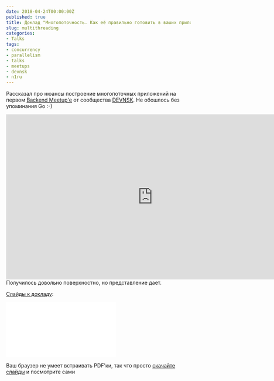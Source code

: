 ```yaml
---
date: 2018-04-24T00:00:00Z
published: true
title: Доклад "Многопоточность. Как её правильно готовить в ваших приложениях"
slug: multithreading
categories:
- Talks
tags:
- concurrency
- parallelism
- talks
- meetups
- devnsk
- n1ru
---
```


Рассказал про нюансы построение многопоточных приложений на первом [Backend Meetup'е](https://www.meetup.com/DEVNSK/events/247797227/) от сообщества [DEVNSK](https://www.meetup.com/DEVNSK/).
Не обошлось без упоминания Go :-)
<!--more-->
<iframe width="800" height="450" src="https://www.youtube.com/embed/rcjCgza84ts" frameborder="0" allow="autoplay; encrypted-media" allowfullscreen></iframe>

<br />
Получилось довольно поверхностно, но представление дает.

[Слайды к докладу](/slides/multithreading.pdf):

<object data="/slides/multithreading.pdf" type="application/pdf" width="800px" height="510px">
    <embed src="/slides/multithreading.pdf" type="application/pdf">
        <p>Ваш браузер не умеет встраивать PDF'ки, так что просто <a href="/slides/multithreading.pdf">скачайте слайды</a> и посмотрите сами</p>
    </embed>
</object>
